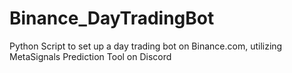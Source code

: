 # Binance_DayTradingBot
Python Script to set up a day trading bot on Binance.com, utilizing MetaSignals Prediction Tool on Discord 
